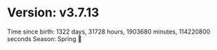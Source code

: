 # Version: v3.7.13
Time since birth: 1322 days, 31728 hours, 1903680 minutes, 114220800 seconds
Season: Spring 🌸
